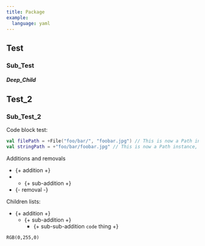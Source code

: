 ```yaml
---
title: Package
example:
  language: yaml
---
```



## Test

### Sub_Test

##### Deep_Child

## Test_2

### Sub_Test_2

Code block test:
```kotlin
val filePath = +File("foo/bar/", "foobar.jpg") // This is now a Path instance, not a File one.
val stringPath = +"foo/bar/foobar.jpg" // This is now a Path instance, not a String one.
```
Additions and removals
- {+ addition +}
- - {+ sub-addition +}
- {- removal -}

Children lists:
- {+ addition +}
  - {+ sub-addition +}
    - {+ sub-sub-addition `code` thing +}

`RGB(0,255,0)`
